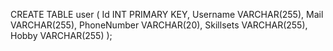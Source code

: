CREATE TABLE user (
    Id INT PRIMARY KEY,
    Username VARCHAR(255),
    Mail VARCHAR(255),
    PhoneNumber VARCHAR(20),
    Skillsets VARCHAR(255),
    Hobby VARCHAR(255)
);


